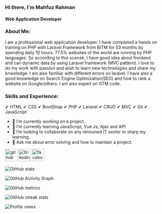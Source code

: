 ### Hi there, I'm Mahfuz Rahman
#### Web Application Developer

### About Me: 

I am a professional web application developer. I have completed a hands on training on PHP with Laravel Framework from BITM for 03 months by spending daily 10 hours. 77.5% websites of the world are running by PHP languages. So according to this scense, I have good idea about frontend and can dynamic data by using Laravel framework (MVC pattern). I love to do my work with passion and wish to learn new technologies and share my knwoledge. I am also familiar with different errors on laravel. I have also a good knowledge on Search Engine Optimization(SEO) and how to rank a website on Google/others. I am also expert on GTM code. 

### Skills and Experience: 

✔ HTML
✔ CSS
✔ BootStrap
✔ PHP
✔ Laravel
✔ CRUD
✔ MVC 
✔ Git
✔ JavaScript

- 🔭 I’m currently working on a project.  
- 🌱 I’m currently learning JavaScript, Vue Js, Ajax and API 
- 👯 I’m looking to collaborate on any renouned IT sector to sharp my learning. 
- 💬 Ask me about error solving and how to maintain a project. 


[<img src='https://cdn.jsdelivr.net/npm/simple-icons@3.0.1/icons/github.svg' alt='github' height='40'>](https://github.com/mahfuzrehman)  [<img src='https://cdn.jsdelivr.net/npm/simple-icons@3.0.1/icons/linkedin.svg' alt='linkedin' height='40'>](https://www.linkedin.com/in/mahfuz-rehman/)  [<img src='https://cdn.jsdelivr.net/npm/simple-icons@3.0.1/icons/facebook.svg' alt='facebook' height='40'>](https://www.facebook.com/samahfuz07)  


![GitHub stats](https://github-readme-stats.vercel.app/api?username=mahfuzrehman&show_icons=true&count_private=true)  

![GitHub Activity Graph](https://activity-graph.herokuapp.com/graph?username=mahfuzrehman)  

![GitHub metrics](https://metrics.lecoq.io/mahfuzrehman)  

![GitHub streak stats](https://streak-stats.demolab.com/?user=mahfuzrehman)  

![Profile views](https://gpvc.arturio.dev/mahfuzrehman)  
